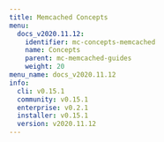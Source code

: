 ```yaml
---
title: Memcached Concepts
menu:
  docs_v2020.11.12:
    identifier: mc-concepts-memcached
    name: Concepts
    parent: mc-memcached-guides
    weight: 20
menu_name: docs_v2020.11.12
info:
  cli: v0.15.1
  community: v0.15.1
  enterprise: v0.2.1
  installer: v0.15.1
  version: v2020.11.12
---
```


